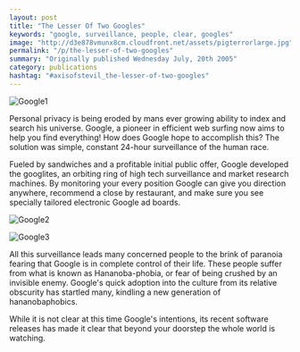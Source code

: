 ```yaml
---
layout: post
title: "The Lesser Of Two Googles"
keywords: "google, surveillance, people, clear, googles"
image: "http://d3e878vmunx8cm.cloudfront.net/assets/pigterrorlarge.jpg"
permalink: "/p/the-lesser-of-two-googles"
summary: "Originally published Wednesday July, 20th 2005"
category: publications
hashtag: "#axisofstevil_the-lesser-of-two-googles"
---
```


[id_1]: http://d3e878vmunx8cm.cloudfront.net/assets/pigterrorlarge.jpg "Google1"[id_2]: http://d3e878vmunx8cm.cloudfront.net/assets/waldoinlondon.gif "Google2"[id_3]: http://d3e878vmunx8cm.cloudfront.net/assets/PSAgooglehat.gif "Google3"
![Google1][id_1]

Personal privacy is being eroded by mans ever growing ability to index and search his universe. Google, a pioneer in efficient web surfing now aims to help you find everything! How does Google hope to accomplish this? The solution was simple, constant 24-hour surveillance of the human race.

Fueled by sandwiches and a profitable initial public offer, Google developed the googlites, an orbiting ring of high tech surveillance and market research machines. By monitoring your every position Google can give you direction anywhere, recommend a close by restaurant, and make sure you see specially tailored electronic Google ad boards.

![Google2][id_2]

![Google3][id_3]

All this surveillance leads many concerned people to the brink of paranoia fearing that Google is in complete control of their life. These people suffer from what is known as Hananoba-phobia, or fear of being crushed by an invisible enemy. Google's quick adoption into the culture from its relative obscurity has startled many, kindling a new generation of hananobaphobics.

While it is not clear at this time Google's intentions, its recent software releases has made it clear that beyond your doorstep the whole world is watching.
